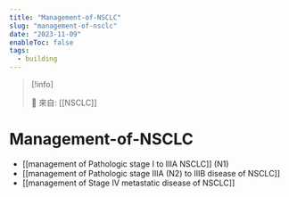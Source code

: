 ```yaml
---
title: "Management-of-NSCLC"
slug: "management-of-nsclc"
date: "2023-11-09"
enableToc: false
tags:
  - building
---
```


> [!info]
>
> 🌱 來自: [[NSCLC]]

# Management-of-NSCLC

- [[management of Pathologic stage I to IIIA NSCLC]] (N1)
- [[management of Pathologic stage IIIA (N2) to IIIB disease of NSCLC]]
- [[management of Stage IV metastatic disease of NSCLC]]
